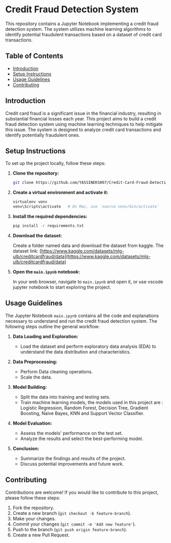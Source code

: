 # Credit Fraud Detection System

This repository contains a Jupyter Notebook implementing a credit fraud detection system. The system utilizes machine learning algorithms to identify potential fraudulent transactions based on a dataset of credit card transactions.

## Table of Contents
- [Introduction](#introduction)
- [Setup Instructions](#setup-instructions)
- [Usage Guidelines](#usage-guidelines)
- [Contributing](#contributing)

## Introduction

Credit card fraud is a significant issue in the financial industry, resulting in substantial financial losses each year. This project aims to build a credit fraud detection system using machine learning techniques to help mitigate this issue. The system is designed to analyze credit card transactions and identify potentially fraudulent ones.

## Setup Instructions

To set up the project locally, follow these steps:

1. **Clone the repository:**

    ```bash
    git clone https://github.com/YASSINEKS007/Credit-Card-Fraud-Detection-System.git
    ```

2. **Create a virtual environment and activate it:**

    ```bash
    virtualenv venv 
    venv\Scripts\activate   # On Mac, use `source venv/bin/activate`
    ```

3. **Install the required dependencies:**

    ```bash
    pip install -r requirements.txt
    ```
4. **Download the dataset:**

    Create a folder named data and download the dataset from kaggle. The dataset link: [https://www.kaggle.com/datasets/mlg-ulb/creditcardfraud/data](https://www.kaggle.com/datasets/mlg-ulb/creditcardfraud/data)

5. **Open the `main.ipynb` notebook:**

    In your web browser, navigate to `main.ipynb` and open it, or use vscode jupyter notebook to start exploring the project.

## Usage Guidelines

The Jupyter Notebook `main.ipynb` contains all the code and explanations necessary to understand and run the credit fraud detection system. The following steps outline the general workflow:

1. **Data Loading and Exploration:**
   - Load the dataset and perform exploratory data analysis (EDA) to understand the data distribution and characteristics.


2. **Data Preprocessing:**
   - Perform Data cleaning operations.
   - Scale the data.

3. **Model Building:**
   - Split the data into training and testing sets.
   - Train machine learning models, the models used in this project are : Logistic Regression, Random Forest, Decision Tree, Gradient Boosting, Naive Bayes, KNN and Support Vector Classifier.


4. **Model Evaluation:**
   - Assess the models' performance on the test set.
   - Analyze the results and select the best-performing model.

5. **Conclusion:**
   - Summarize the findings and results of the project.
   - Discuss potential improvements and future work.

## Contributing

Contributions are welcome! If you would like to contribute to this project, please follow these steps:

1. Fork the repository.
2. Create a new branch (`git checkout -b feature-branch`).
3. Make your changes.
4. Commit your changes (`git commit -m 'Add new feature'`).
5. Push to the branch (`git push origin feature-branch`).
6. Create a new Pull Request.


